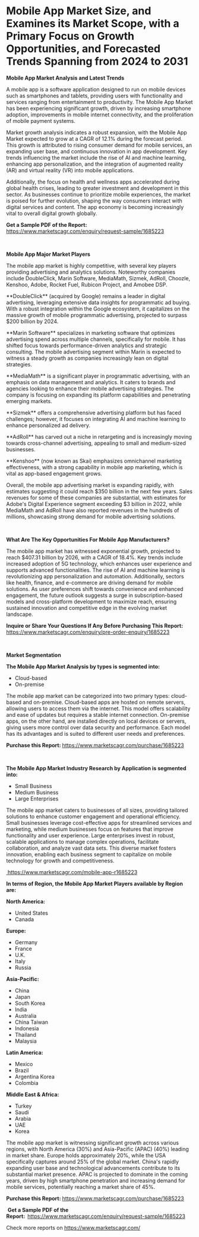 <p><h1>Mobile App Market Size, and Examines its Market Scope, with a Primary Focus on Growth Opportunities, and Forecasted Trends Spanning from 2024 to 2031</h1></p><p><strong>Mobile App Market Analysis and Latest Trends</strong></p>
<p><p>A mobile app is a software application designed to run on mobile devices such as smartphones and tablets, providing users with functionality and services ranging from entertainment to productivity. The Mobile App Market has been experiencing significant growth, driven by increasing smartphone adoption, improvements in mobile internet connectivity, and the proliferation of mobile payment systems.</p><p>Market growth analysis indicates a robust expansion, with the Mobile App Market expected to grow at a CAGR of 12.1% during the forecast period. This growth is attributed to rising consumer demand for mobile services, an expanding user base, and continuous innovation in app development. Key trends influencing the market include the rise of AI and machine learning, enhancing app personalization, and the integration of augmented reality (AR) and virtual reality (VR) into mobile applications.</p><p>Additionally, the focus on health and wellness apps accelerated during global health crises, leading to greater investment and development in this sector. As businesses continue to prioritize mobile experiences, the market is poised for further evolution, shaping the way consumers interact with digital services and content. The app economy is becoming increasingly vital to overall digital growth globally.</p></p>
<p><strong>Get a Sample PDF of the Report:&nbsp;</strong> <a href="https://www.marketscagr.com/enquiry/request-sample/1685223?utm_campaign=1999&utm_medium=2&utm_source=Github&utm_content=ia&utm_term=30122024&utm_id=mobile-app">https://www.marketscagr.com/enquiry/request-sample/1685223</a></p>
<p>&nbsp;</p>
<p><strong>Mobile App Major Market Players</strong></p>
<p><p>The mobile app market is highly competitive, with several key players providing advertising and analytics solutions. Noteworthy companies include DoubleClick, Marin Software, MediaMath, Sizmek, AdRoll, Choozle, Kenshoo, Adobe, Rocket Fuel, Rubicon Project, and Amobee DSP.</p><p>**DoubleClick** (acquired by Google) remains a leader in digital advertising, leveraging extensive data insights for programmatic ad buying. With a robust integration within the Google ecosystem, it capitalizes on the massive growth of mobile programmatic advertising, projected to surpass $200 billion by 2024.</p><p>**Marin Software** specializes in marketing software that optimizes advertising spend across multiple channels, specifically for mobile. It has shifted focus towards performance-driven analytics and strategic consulting. The mobile advertising segment within Marin is expected to witness a steady growth as companies increasingly lean on digital strategies.</p><p>**MediaMath** is a significant player in programmatic advertising, with an emphasis on data management and analytics. It caters to brands and agencies looking to enhance their mobile advertising strategies. The company is focusing on expanding its platform capabilities and penetrating emerging markets.</p><p>**Sizmek** offers a comprehensive advertising platform but has faced challenges; however, it focuses on integrating AI and machine learning to enhance personalized ad delivery. </p><p>**AdRoll** has carved out a niche in retargeting and is increasingly moving towards cross-channel advertising, appealing to small and medium-sized businesses.</p><p>**Kenshoo** (now known as Skai) emphasizes omnichannel marketing effectiveness, with a strong capability in mobile app marketing, which is vital as app-based engagement grows.</p><p>Overall, the mobile app advertising market is expanding rapidly, with estimates suggesting it could reach $350 billion in the next few years. Sales revenues for some of these companies are substantial, with estimates for Adobe's Digital Experience segment exceeding $3 billion in 2022, while MediaMath and AdRoll have also reported revenues in the hundreds of millions, showcasing strong demand for mobile advertising solutions.</p></p>
<p>&nbsp;</p>
<p><strong>What Are The Key Opportunities For Mobile App Manufacturers?</strong></p>
<p><p>The mobile app market has witnessed exponential growth, projected to reach $407.31 billion by 2026, with a CAGR of 18.4%. Key trends include increased adoption of 5G technology, which enhances user experience and supports advanced functionalities. The rise of AI and machine learning is revolutionizing app personalization and automation. Additionally, sectors like health, finance, and e-commerce are driving demand for mobile solutions. As user preferences shift towards convenience and enhanced engagement, the future outlook suggests a surge in subscription-based models and cross-platform development to maximize reach, ensuring sustained innovation and competitive edge in the evolving market landscape.</p></p>
<p><strong>Inquire or Share Your Questions If Any Before Purchasing This Report:</strong> <a href="https://www.marketscagr.com/enquiry/pre-order-enquiry/1685223?utm_campaign=1999&utm_medium=2&utm_source=Github&utm_content=ia&utm_term=30122024&utm_id=mobile-app">https://www.marketscagr.com/enquiry/pre-order-enquiry/1685223</a></p>
<p>&nbsp;</p>
<p><strong>Market Segmentation</strong></p>
<p><strong>The Mobile App Market Analysis by types is segmented into:</strong></p>
<p><ul><li>Cloud-based</li><li>On-premise</li></ul></p>
<p><p>The mobile app market can be categorized into two primary types: cloud-based and on-premise. Cloud-based apps are hosted on remote servers, allowing users to access them via the internet. This model offers scalability and ease of updates but requires a stable internet connection. On-premise apps, on the other hand, are installed directly on local devices or servers, giving users more control over data security and performance. Each model has its advantages and is suited to different user needs and preferences.</p></p>
<p><strong>Purchase this Report:&nbsp;</strong><a href="https://www.marketscagr.com/purchase/1685223?utm_campaign=1999&utm_medium=2&utm_source=Github&utm_content=ia&utm_term=30122024&utm_id=mobile-app">https://www.marketscagr.com/purchase/1685223</a></p>
<p>&nbsp;</p>
<p><strong>The Mobile App Market Industry Research by Application is segmented into:</strong></p>
<p><ul><li>Small Business</li><li>Medium Business</li><li>Large Enterprises</li></ul></p>
<p><p>The mobile app market caters to businesses of all sizes, providing tailored solutions to enhance customer engagement and operational efficiency. Small businesses leverage cost-effective apps for streamlined services and marketing, while medium businesses focus on features that improve functionality and user experience. Large enterprises invest in robust, scalable applications to manage complex operations, facilitate collaboration, and analyze vast data sets. This diverse market fosters innovation, enabling each business segment to capitalize on mobile technology for growth and competitiveness.</p></p>
<p><a href="https://www.marketscagr.com/mobile-app-r1685223?utm_campaign=1999&utm_medium=2&utm_source=Github&utm_content=ia&utm_term=30122024&utm_id=mobile-app">&nbsp;https://www.marketscagr.com/mobile-app-r1685223</a></p>
<p><strong>In terms of Region, the Mobile App Market Players available by Region are:</strong></p>
<p>
    <p> <strong> North America: </strong>
        <ul>
            <li>United States</li>
            <li>Canada</li>
        </ul>
        </p> 
    <p> <strong> Europe: </strong>
        <ul>
            <li>Germany</li>
            <li>France</li>
            <li>U.K.</li>
            <li>Italy</li>
            <li>Russia</li>
        </ul>
        </p> 
    <p> <strong> Asia-Pacific: </strong>
        <ul>
            <li>China</li>
            <li>Japan</li>
            <li>South Korea</li>
            <li>India</li>
            <li>Australia</li>
            <li>China Taiwan</li>
            <li>Indonesia</li>
            <li>Thailand</li>
            <li>Malaysia</li>
        </ul>
        </p> 
    <p> <strong> Latin America: </strong>
        <ul>
            <li>Mexico</li>
            <li>Brazil</li>
            <li>Argentina Korea</li>
            <li>Colombia</li>
        </ul>
        </p> 
    <p> <strong> Middle East & Africa: </strong>
        <ul>
            <li>Turkey</li>
            <li>Saudi</li>
            <li>Arabia</li>
            <li>UAE</li>
            <li>Korea</li>
        </ul>
    </p>
    </p>
<p><p>The mobile app market is witnessing significant growth across various regions, with North America (30%) and Asia-Pacific (APAC) (40%) leading in market share. Europe holds approximately 20%, while the USA specifically captures around 25% of the global market. China's rapidly expanding user base and technological advancements contribute to its substantial market presence. APAC is projected to dominate in the coming years, driven by high smartphone penetration and increasing demand for mobile services, potentially reaching a market share of 45%.</p></p>
<p><strong>Purchase this Report: </strong><a href="https://www.marketscagr.com/purchase/1685223?utm_campaign=1999&utm_medium=2&utm_source=Github&utm_content=ia&utm_term=30122024&utm_id=mobile-app">https://www.marketscagr.com/purchase/1685223</a></p>
<p>&nbsp;<strong>Get a Sample PDF of the Report:&nbsp;&nbsp;</strong><a href="https://www.marketscagr.com/enquiry/request-sample/1685223?utm_campaign=1999&utm_medium=2&utm_source=Github&utm_content=ia&utm_term=30122024&utm_id=mobile-app">https://www.marketscagr.com/enquiry/request-sample/1685223</a></p>
<p><strong></strong></p>
<p>Check more reports on <a href="https://www.marketscagr.com/?utm_campaign=1999&utm_medium=2&utm_source=Github&utm_content=ia&utm_term=30122024&utm_id=mobile-app">https://www.marketscagr.com/</a></p>